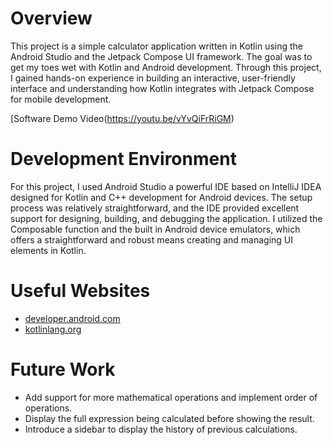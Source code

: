 # Overview
This project is a simple calculator application written in Kotlin using the Android Studio and the Jetpack Compose UI framework. 
The goal was to get my toes wet with Kotlin and Android development. Through this project, I gained hands-on experience in building an interactive, user-friendly interface and understanding how Kotlin integrates with Jetpack Compose for mobile development.

[Software Demo Video(https://youtu.be/vYvQiFrRiGM)

# Development Environment
For this project, I used Android Studio a powerful IDE based on IntelliJ IDEA designed for Kotlin and C++ development for Android devices. The setup process was relatively straightforward, and the IDE provided excellent support for designing, building, and debugging the application.
I utilized the Composable function and the built in Android device emulators, which offers a straightforward and robust means creating and managing UI elements in Kotlin.

# Useful Websites
- [developer.android.com](https://developer.android.com/courses/pathways/jetpack-compose-for-android-developers-1?hl=en)
- [kotlinlang.org](https://kotlinlang.org/docs/basic-syntax.html)

# Future Work
- Add support for more mathematical operations and implement order of operations.
- Display the full expression being calculated before showing the result.
- Introduce a sidebar to display the history of previous calculations.